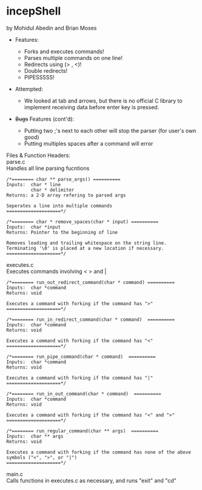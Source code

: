 # incepShell
by Mohidul Abedin and Brian Moses

* Features:
	* Forks and executes commands!
	* Parses multiple commands on one line!
	* Redirects using (> , <)!
	* Double redirects!
	* PIPESSSSS!

* Attempted:
	* We looked at tab and arrows, but there is no official C library to implement receiving data before enter key is pressed. 

* ~~Bugs~~ Features (cont'd):
	* Putting two ;'s next to each other will stop the parser (for user's own good)
	* Putting multiples spaces after a command will error
	
Files & Function Headers: <br>
parse.c <br>
	Handles all line parsing fucntions
	
	/*======== char ** parse_args() ==========
	Inputs:  char * line
        	 char * delimiter  
	Returns: a 2-D array refering to parsed args
  
  	Seperates a line into multiple commands 
	====================*/

	/*======== char * remove_spaces(char * input) ==========
	Inputs:  char *input 
	Returns: Pointer to the beginning of line

	Removes leading and trailing whitespace on the string line.
	Terminating '\0' is placed at a new location if necessary.
	====================*/
executes.c  <br>
  	Executes commands involving < > and |
	
	/*======== run_out_redirect_command(char * command) ==========
	Inputs:  char *command
	Returns: void
  
	Executes a command with forking if the command has ">"  
	====================*/

	/*======== run_in_redirect_command(char * command)  ==========	
  	Inputs:  char *command
	Returns: void

	Executes a command with forking if the command has "<"  
	====================*/

	/*======== run_pipe_command(char * command)  ==========
	Inputs:  char *command 
	Returns: void
	
	Executes a command with forking if the command has "|"  
	====================*/
	
	/*======== run_in_out_command(char * command)  ==========
	Inputs:  char *command 
	Returns: void
	
	Executes a command with forking if the command has "<" and ">"  
	====================*/
	
	/*======== run_regular_command(char ** args)  ==========
	Inputs:  char ** args
	Returns: void
	
	Executes a command with forking if the command has none of the above symbols ("<", ">", or "|") 
	====================*/


main.c <br>
	Calls functions in executes.c as necessary, and runs "exit" and "cd"
	
